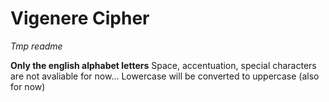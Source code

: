 # Vigenere Cipher

_Tmp readme_

**Only the english alphabet letters**
Space, accentuation, special characters are not avaliable for now...
Lowercase will be converted to uppercase (also for now)
